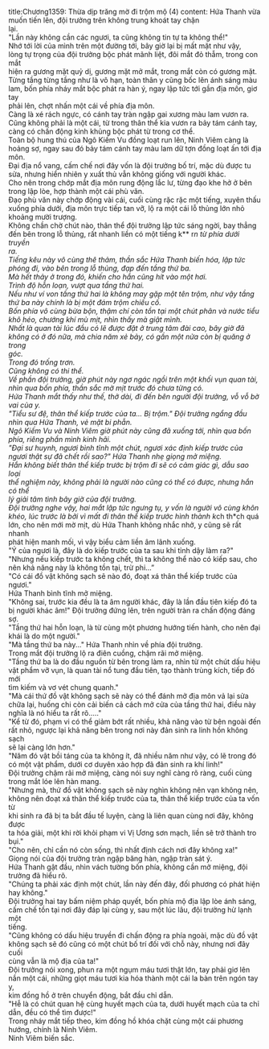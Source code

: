 title:Chương1359: Thừa dịp trăng mờ đi trộm mộ (4)
content:
Hứa Thanh vừa muốn tiến lên, đội trưởng trên không trung khoát tay chặn<br>lại.<br>"Lần này không cần các ngươi, ta cũng không tin tự ta không thể!"<br>Nhớ tới lời của mình trên một đường tới, bây giờ lại bị mất mặt như vậy,<br>lòng tự trọng của đội trưởng bộc phát mãnh liệt, đôi mắt đỏ thẫm, trong con mắt<br>hiện ra gương mặt quỷ dị, gương mặt mở mắt, trong mắt còn có gương mặt.<br>Từng tầng từng tầng như là vô hạn, toàn thân y cũng bốc lên ánh sáng màu<br>lam, bốn phía nháy mắt bộc phát ra hàn ý, ngay lập tức tới gần địa môn, giơ tay<br>phải lên, chợt nhấn một cái về phía địa môn.<br>Càng là xé rách ngực, có cánh tay tràn ngập gai xương màu lam vươn ra.<br>Cũng không phải là một cái, từ trong thân thể kia vươn ra bảy tám cánh tay,<br>càng có chấn động kinh khủng bộc phát từ trong cơ thể.<br>Toàn bộ hung thú của Ngô Kiếm Vu đồng loạt run lên, Ninh Viêm càng là<br>hoảng sợ, ngay sau đó bảy tám cánh tay màu lam dữ tợn đồng loạt ấn tới địa<br>môn.<br>Đại địa nổ vang, cấm chế nơi đây vốn là đội trưởng bố trí, mặc dù được tu<br>sửa, nhưng hiển nhiên y xuất thủ vẫn không giống với người khác.<br>Cho nên trong chớp mắt địa môn rung động lắc lư, từng đạo khe hở ở bên<br>trong lập lòe, hợp thành một cái phù văn.<br>Đạo phù văn này chớp động vài cái, cuối cùng rặc rặc một tiếng, xuyên thấu<br>xuống phía dưới, địa môn trực tiếp tan vỡ, lộ ra một cái lỗ thủng lớn nhỏ<br>khoảng mười trượng.<br>Không chần chờ chút nào, thân thể đội trưởng lập tức sáng ngời, bay thẳng<br>đến bên trong lỗ thủng, rất nhanh liền có một tiếng k** r*n từ phía dưới truyền<br>ra.<br>Tiếng kêu này vô cùng thê thảm, thần sắc Hứa Thanh biến hóa, lập tức<br>phóng đi, vào bên trong lỗ thủng, đạp đến tầng thứ ba.<br>Mà hết thảy ở trong đó, khiến cho hắn cũng hít vào một hơi.<br>Trình độ hỗn loạn, vượt qua tầng thứ hai.<br>Nếu như ví von tầng thứ hai là không may gặp một tên trộm, như vậy tầng<br>thứ ba này chính là bị một đám trộm chiếu cố.<br>Bốn phía vô cùng bừa bộn, thậm chí còn tồn tại một chút phân và nước tiểu<br>khô héo, chướng khí mù mịt, nhìn thấy mà giật mình.<br>Nhất là quan tài lúc đầu có lẽ được đặt ở trung tâm đài cao, bây giờ đã<br>không có ở đó nữa, mà chia năm xẻ bảy, có gần một nửa còn bị quăng ở trong<br>góc.<br>Trong đó trống trơn.<br>Cũng không có thi thể.<br>Về phần đội trưởng, giờ phút này ngơ ngác ngồi trên một khối vụn quan tài,<br>nhìn qua bốn phía, thần sắc mờ mịt trước đó chưa từng có.<br>Hứa Thanh mắt thấy như thế, thở dài, đi đến bên người đội trưởng, vỗ vỗ bờ<br>vai của y.<br>"Tiểu sư đệ, thân thể kiếp trước của ta... Bị trộm." Đội trưởng ngẩng đầu<br>nhìn qua Hứa Thanh, vẻ mặt bi phẫn.<br>Ngô Kiếm Vu và Ninh Viêm giờ phút này cũng đã xuống tới, nhìn qua bốn<br>phía, riêng phần mình kinh hãi.<br>"Đại sư huynh, ngươi bình tĩnh một chút, ngươi xác định kiếp trước của<br>ngươi thật sự đã chết rồi sao?" Hứa Thanh nhẹ giọng mở miệng.<br>Hắn không biết thân thể kiếp trước bị trộm đi sẽ có cảm giác gì, dẫu sao loại<br>thể nghiệm này, không phải là người nào cũng có thể có được, nhưng hắn có thể<br>lý giải tâm tình bây giờ của đội trưởng.<br>Đội trưởng nghe vậy, hai mắt lập tức ngưng tụ, y vốn là người vô cùng khôn<br>khéo, lúc trước là bởi vì mất đi thân thể kiếp trước hình thành k*ch th*ch quá<br>lớn, cho nên mới mờ mịt, dù Hứa Thanh không nhắc nhở, y cũng sẽ rất nhanh<br>phát hiện manh mối, vì vậy biểu cảm liền âm lãnh xuống.<br>"Ý của ngươi là, đây là do kiếp trước của ta sau khi tỉnh dậy làm ra?"<br>"Nhưng nếu kiếp trước ta không chết, thì ta không thể nào có kiếp sau, cho<br>nên khả năng này là không tồn tại, trừ phi…”<br>"Có cái đồ vật không sạch sẽ nào đó, đoạt xá thân thể kiếp trước của ngươi."<br>Hứa Thanh bình tĩnh mở miệng.<br>"Không sai, trước kia đều là ta âm người khác, đây là lần đầu tiên kiếp đó ta<br>bị người khác âm!" Đội trưởng đứng lên, trên người tràn ra chấn động đáng sợ.<br>"Tầng thứ hai hỗn loạn, là từ cùng một phương hướng tiến hành, cho nên đại<br>khái là do một người."<br>"Mà tầng thứ ba này..." Hứa Thanh nhìn về phía đội trưởng.<br>Trong mắt đội trưởng lộ ra điên cuồng, chậm rãi mở miệng.<br>"Tầng thứ ba là do đầu nguồn từ bên trong làm ra, nhìn từ một chút dấu hiệu<br>vật phẩm vỡ vụn, là quan tài nổ tung đầu tiên, tạo thành trùng kích, tiếp đó mới<br>tìm kiếm và vơ vét chung quanh."<br>"Mà cái thứ đồ vật không sạch sẽ này có thể đánh mở địa môn vả lại sửa<br>chữa lại, huống chi còn cải biến cả cách mở cửa của tầng thứ hai, điều này<br>nghĩa là nó hiểu ta rất rõ....."<br>"Kể từ đó, phạm vi có thể giảm bớt rất nhiều, khả năng vào từ bên ngoài đến<br>rất nhỏ, ngược lại khả năng bên trong nơi này đản sinh ra linh hồn không sạch<br>sẽ lại càng lớn hơn."<br>"Năm đó vật bồi táng của ta không ít, đã nhiều năm như vậy, có lẽ trong đó<br>có một vật phẩm, dưới cơ duyên xảo hợp đã đản sinh ra khí linh!"<br>Đội trưởng chậm rãi mở miệng, càng nói suy nghĩ càng rõ ràng, cuối cùng<br>trong mắt lóe lên hàn mang.<br>"Nhưng mà, thứ đồ vật không sạch sẽ này nghìn không nên vạn không nên,<br>không nên đoạt xá thân thể kiếp trước của ta, thân thể kiếp trước của ta vốn từ<br>khi sinh ra đã bị ta bắt đầu tế luyện, càng là liên quan cùng nơi đây, không được<br>ta hóa giải, một khi rời khỏi phạm vi Vị Ương sơn mạch, liền sẽ trở thành tro<br>bụi."<br>"Cho nên, chỉ cần nó còn sống, thì nhất định cách nơi đây không xa!"<br>Giọng nói của đội trưởng tràn ngập băng hàn, ngập tràn sát ý.<br>Hứa Thanh gật đầu, nhìn vách tường bốn phía, không cần mở miệng, đội<br>trưởng đã hiểu rõ.<br>"Chúng ta phải xác định một chút, lần này đến đây, đối phương có phát hiện<br>hay không."<br>Đội trưởng hai tay bấm niệm pháp quyết, bốn phía mộ địa lập lòe ánh sáng,<br>cấm chế tồn tại nơi đây đáp lại cùng y, sau một lúc lâu, đội trưởng hừ lạnh một<br>tiếng.<br>"Cũng không có dấu hiệu truyền đi chấn động ra phía ngoài, mặc dù đồ vật<br>không sạch sẽ đó cũng có một chút bố trí đối với chỗ này, nhưng nơi đây cuối<br>cùng vẫn là mộ địa của ta!"<br>Đội trưởng nói xong, phun ra một ngụm máu tươi thật lớn, tay phải giơ lên<br>nắn một cái, những giọt máu tươi kia hóa thành một cái la bàn trên ngón tay y,<br>kim đồng hồ ở trên chuyển động, bắt đầu chỉ dẫn.<br>"Hễ là có chút quan hệ cùng huyết mạch của ta, dưới huyết mạch của ta chỉ<br>dẫn, đều có thể tìm được!"<br>Trong nháy mắt tiếp theo, kim đồng hồ khóa chặt cùng một cái phương<br>hướng, chính là Ninh Viêm.<br>Ninh Viêm biến sắc.